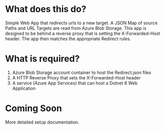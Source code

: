 # What does this do?

Simple Web App that redirects urls to a new target.  A JSON Map of source Paths and URL Targets are read from Azure Blob Storage.  This app is designed to be behind a reverse proxy that is setting the X-Forwarded-Host header.  The app then matches the appropriate Redirect rules.

# What is required?

1. Azure Blob Storage account container to host the Redirect.json files
2. A HTTP Reverse Proxy that sets the X-Forwarded-Host header
3. A service (Azure App Services) that can host a Dotnet 8 Web Application

# Coming Soon

More detailed setup documentation. 